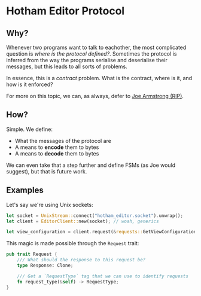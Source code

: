 # Hotham Editor Protocol
## Why?
Whenever two programs want to talk to eachother, the most complicated question is *where is the protocol defined?*. Sometimes the protocol is inferred from the way the programs serialise and deserialise their messages, but this leads to all sorts of problems.

In essence, this is a *contract* problem. What is the contract, where is it, and how is it enforced?

For more on this topic, we can, as always, defer to [Joe Armstrong (RIP)](https://www.youtube.com/watch?v=ed7A7r6DBsM).

## How?
Simple. We define:

- What the messages of the protocol are
- A means to **encode** them to bytes
- A means to **decode** them to bytes

We can even take that a step further and define FSMs (as Joe would suggest), but that is future work.


## Examples
Let's say we're using Unix sockets:

```rust
let socket = UnixStream::connect("hotham_editor.socket").unwrap();
let client = EditorClient::new(socket); // woah, generics

let view_configuration = client.request(&requests::GetViewConfiguration {}).unwrap(); // view_configuration is the correct type!!
```

This magic is made possible through the `Request` trait:

```rust
pub trait Request {
    /// What should the response to this request be?
    type Response: Clone;

    /// Get a `RequestType` tag that we can use to identify requests
    fn request_type(&self) -> RequestType;
}
```
